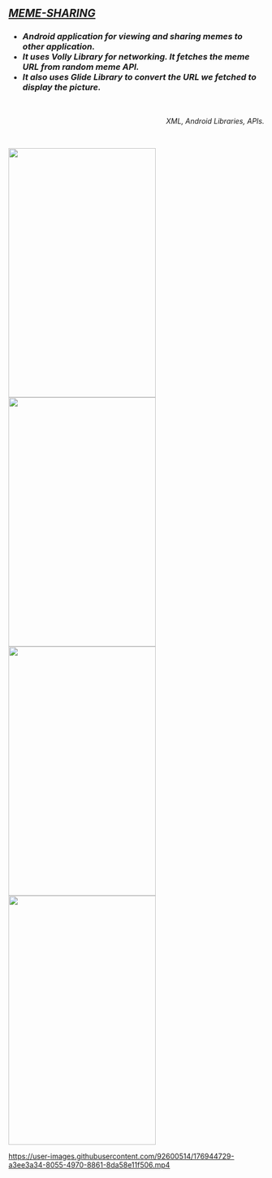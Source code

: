 <h2><b><I><U>MEME-SHARING</U></I></b></h2>
<h3><b><I><ul>
            <li>Android application for viewing and sharing memes to other application.
            <li>It uses Volly Library for networking. It fetches the meme URL from random meme API.
            <li>It also uses Glide Library to convert the URL we fetched to display the picture.</ul>
           </b></p>
        </I></b></h3><br>
 <p style="text-align:right"><i>XML, Android Libraries, APIs.</i></p>
 <br>

<a href="url"><img src="https://user-images.githubusercontent.com/92600514/176946126-a45c5b3f-2994-4519-ab93-769a6e8c031f.jpg"  height="490" width="290" ></a>
<a href="url"><img src="https://user-images.githubusercontent.com/92600514/176944604-49bee3e4-d778-4f8d-914b-2df5c735c85b.jpg"  height="490" width="290" ></a>
<a href="url"><img src="https://user-images.githubusercontent.com/92600514/176944639-8a4d0247-1d6e-4afe-8c27-54a3127a53a0.jpg"  height="490" width="290" ></a>
<a href="url"><img src="https://user-images.githubusercontent.com/92600514/176944653-007b8601-daa3-4159-83a5-d7ae71ee6cdc.jpg"  height="490" width="290" ></a>





https://user-images.githubusercontent.com/92600514/176944729-a3ee3a34-8055-4970-8861-8da58e11f506.mp4
